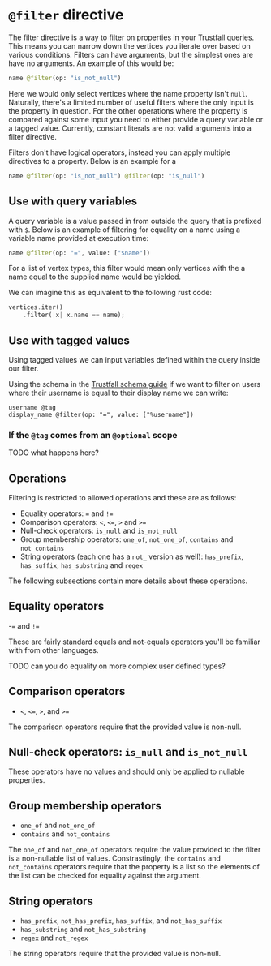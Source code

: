# `@filter` directive

The filter directive is a way to filter on properties in your Trustfall queries. This
means you can narrow down the vertices you iterate over based on various conditions.
Filters can have arguments, but the simplest ones are have no arguments. An example
of this would be:

```graphql
name @filter(op: "is_not_null")
```

Here we would only select vertices where the name property isn't `null`. Naturally,
there's a limited number of useful filters where the only input is the property in
question. For the other operations where the property is compared against some input
you need to either provide a query variable or a tagged value. Currently, constant
literals are not valid arguments into a filter directive.

Filters don't have logical operators, instead you can apply multiple directives to
a property. Below is an example for a 

```graphql
name @filter(op: "is_not_null") @filter(op: "is_null")
```

## Use with query variables

A query variable is a value passed in from outside the query that is prefixed with `$`.
Below is an example of filtering for equality on a name using a variable name provided
at execution time:

```graphql
name @filter(op: "=", value: ["$name"])
```

For a list of vertex types, this filter would mean only vertices with the a name
equal to the supplied name would be yielded.

We can imagine this as equivalent to the following rust code:

```rust
vertices.iter()
    .filter(|x| x.name == name);
```

## Use with tagged values

Using tagged values we can input variables defined within the query inside
our filter.

Using the schema in the [Trustfall schema guide](../schema/index.md) if we
want to filter on users where their username is equal to their display name
we can write:

```
username @tag
display_name @filter(op: "=", value: ["%username"])
```

### If the `@tag` comes from an `@optional` scope

TODO what happens here?

## Operations

Filtering is restricted to allowed operations and these are as follows:

* Equality operators: `=` and `!=`
* Comparison operators: `<`, `<=`, `>` and `>=`
* Null-check operators: `is_null` and `is_not_null`
* Group membership operators: `one_of`, `not_one_of`, `contains` and `not_contains`
* String operators (each one has a `not_` version as well): `has_prefix`, `has_suffix`, `has_substring` and `regex`

The following subsections contain more details about these operations.

## Equality operators

-`=` and `!=`

These are fairly standard equals and not-equals operators you'll be familiar with
from other languages.

TODO can you do equality on more complex user defined types?

## Comparison operators

- `<`, `<=`, `>`, and `>=`

The comparison operators require that the provided value is non-null.

## Null-check operators: `is_null` and `is_not_null`

These operators have no values and should only be applied to nullable properties.

## Group membership operators

- `one_of` and `not_one_of`
- `contains` and `not_contains`

The `one_of` and `not_one_of` operators require the value provided to the filter is a non-nullable list
of values. Constrastingly, the `contains` and `not_contains` operators require that the property is
a list so the elements of the list can be checked for equality against the argument.

## String operators

- `has_prefix`, `not_has_prefix`, `has_suffix`, and `not_has_suffix`
- `has_substring` and `not_has_substring`
- `regex` and `not_regex`

The string operators require that the provided value is non-null.
